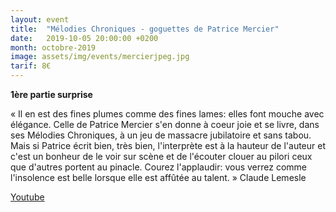 ```yaml
---
layout: event
title:  "Mélodies Chroniques - goguettes de Patrice Mercier"
date:   2019-10-05 20:00:00 +0200
month: octobre-2019
image: assets/img/events/mercierjpeg.jpg
tarif: 8€
---
```


**1ère partie surprise**

« Il en est des fines plumes comme des fines lames: elles font mouche avec élégance. Celle de Patrice Mercier s'en donne à coeur joie et se livre, dans ses Mélodies Chroniques, à un jeu de massacre jubilatoire et sans tabou. Mais si Patrice écrit bien, très bien, l'interprète est à la hauteur de l'auteur et c'est un bonheur de le voir sur scène et de l'écouter clouer au pilori ceux que d'autres portent au pinacle. Courez l'applaudir: vous verrez comme l'insolence est belle lorsque elle est affûtée au talent. » Claude Lemesle

[Youtube](https://youtu.be/bRhSWLvGM98)
